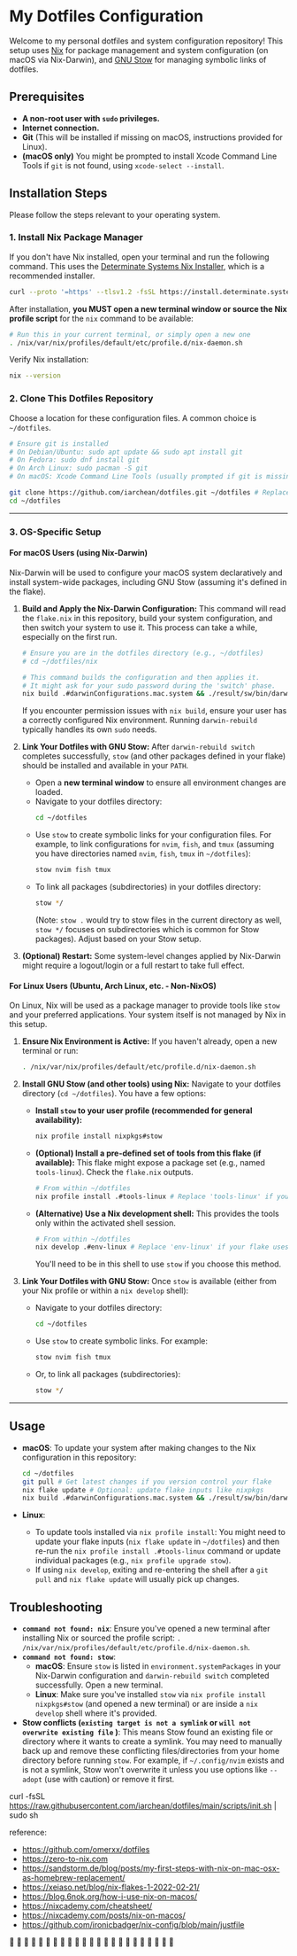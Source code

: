 # My Dotfiles Configuration

Welcome to my personal dotfiles and system configuration repository! This setup uses [Nix](https://nixos.org/) for package management and system configuration (on macOS via Nix-Darwin), and [GNU Stow](https://www.gnu.org/software/stow/) for managing symbolic links of dotfiles.

## Prerequisites

*   **A non-root user with `sudo` privileges.**
*   **Internet connection.**
*   **Git** (This will be installed if missing on macOS, instructions provided for Linux).
*   **(macOS only)** You might be prompted to install Xcode Command Line Tools if `git` is not found, using `xcode-select --install`.

## Installation Steps

Please follow the steps relevant to your operating system.

### 1. Install Nix Package Manager

If you don't have Nix installed, open your terminal and run the following command. This uses the [Determinate Systems Nix Installer](https://determinate.systems/posts/determinate-nix-installer), which is a recommended installer.

```bash
curl --proto '=https' --tlsv1.2 -fsSL https://install.determinate.systems/nix | sh -s -- install
```

After installation, **you MUST open a new terminal window or source the Nix profile script** for the `nix` command to be available:

```bash
# Run this in your current terminal, or simply open a new one
. /nix/var/nix/profiles/default/etc/profile.d/nix-daemon.sh
```

Verify Nix installation:
```bash
nix --version
```

### 2. Clone This Dotfiles Repository

Choose a location for these configuration files. A common choice is `~/dotfiles`.

```bash
# Ensure git is installed
# On Debian/Ubuntu: sudo apt update && sudo apt install git
# On Fedora: sudo dnf install git
# On Arch Linux: sudo pacman -S git
# On macOS: Xcode Command Line Tools (usually prompted if git is missing) should provide it.

git clone https://github.com/iarchean/dotfiles.git ~/dotfiles # Replace with your repo URL if different
cd ~/dotfiles
```

---

### 3. OS-Specific Setup

#### For macOS Users (using Nix-Darwin)

Nix-Darwin will be used to configure your macOS system declaratively and install system-wide packages, including GNU Stow (assuming it's defined in the flake).

1.  **Build and Apply the Nix-Darwin Configuration:**
    This command will read the `flake.nix` in this repository, build your system configuration, and then switch your system to use it. This process can take a while, especially on the first run.

    ```bash
    # Ensure you are in the dotfiles directory (e.g., ~/dotfiles)
    # cd ~/dotfiles/nix

    # This command builds the configuration and then applies it.
    # It might ask for your sudo password during the 'switch' phase.
    nix build .#darwinConfigurations.mac.system && ./result/sw/bin/darwin-rebuild switch --flake .#mac
    ```
    If you encounter permission issues with `nix build`, ensure your user has a correctly configured Nix environment. Running `darwin-rebuild` typically handles its own `sudo` needs.

2.  **Link Your Dotfiles with GNU Stow:**
    After `darwin-rebuild switch` completes successfully, `stow` (and other packages defined in your flake) should be installed and available in your `PATH`.

    *   Open a **new terminal window** to ensure all environment changes are loaded.
    *   Navigate to your dotfiles directory:
        ```bash
        cd ~/dotfiles
        ```
    *   Use `stow` to create symbolic links for your configuration files. For example, to link configurations for `nvim`, `fish`, and `tmux` (assuming you have directories named `nvim`, `fish`, `tmux` in `~/dotfiles`):
        ```bash
        stow nvim fish tmux
        ```
    *   To link all packages (subdirectories) in your dotfiles directory:
        ```bash
        stow */
        ```
        (Note: `stow .` would try to stow files in the current directory as well, `stow */` focuses on subdirectories which is common for Stow packages). Adjust based on your Stow setup.

3.  **(Optional) Restart:** Some system-level changes applied by Nix-Darwin might require a logout/login or a full restart to take full effect.

#### For Linux Users (Ubuntu, Arch Linux, etc. - Non-NixOS)

On Linux, Nix will be used as a package manager to provide tools like `stow` and your preferred applications. Your system itself is not managed by Nix in this setup.

1.  **Ensure Nix Environment is Active:**
    If you haven't already, open a new terminal or run:
    ```bash
    . /nix/var/nix/profiles/default/etc/profile.d/nix-daemon.sh
    ```

2.  **Install GNU Stow (and other tools) using Nix:**
    Navigate to your dotfiles directory (`cd ~/dotfiles`). You have a few options:

    *   **Install `stow` to your user profile (recommended for general availability):**
        ```bash
        nix profile install nixpkgs#stow
        ```
    *   **(Optional) Install a pre-defined set of tools from this flake (if available):**
        This flake might expose a package set (e.g., named `tools-linux`). Check the `flake.nix` outputs.
        ```bash
        # From within ~/dotfiles
        nix profile install .#tools-linux # Replace 'tools-linux' if your flake uses a different name
        ```
    *   **(Alternative) Use a Nix development shell:**
        This provides the tools only within the activated shell session.
        ```bash
        # From within ~/dotfiles
        nix develop .#env-linux # Replace 'env-linux' if your flake uses a different name
        ```
        You'll need to be in this shell to use `stow` if you choose this method.

3.  **Link Your Dotfiles with GNU Stow:**
    Once `stow` is available (either from your Nix profile or within a `nix develop` shell):

    *   Navigate to your dotfiles directory:
        ```bash
        cd ~/dotfiles
        ```
    *   Use `stow` to create symbolic links. For example:
        ```bash
        stow nvim fish tmux
        ```
    *   Or, to link all packages (subdirectories):
        ```bash
        stow */
        ```

---

## Usage

*   **macOS**: To update your system after making changes to the Nix configuration in this repository:
    ```bash
    cd ~/dotfiles
    git pull # Get latest changes if you version control your flake
    nix flake update # Optional: update flake inputs like nixpkgs
    nix build .#darwinConfigurations.mac.system && ./result/sw/bin/darwin-rebuild switch --flake .#mac
    ```

*   **Linux**:
    *   To update tools installed via `nix profile install`: You might need to update your flake inputs (`nix flake update` in `~/dotfiles`) and then re-run the `nix profile install .#tools-linux` command or update individual packages (e.g., `nix profile upgrade stow`).
    *   If using `nix develop`, exiting and re-entering the shell after a `git pull` and `nix flake update` will usually pick up changes.

## Troubleshooting

*   **`command not found: nix`**: Ensure you've opened a new terminal after installing Nix or sourced the profile script: `. /nix/var/nix/profiles/default/etc/profile.d/nix-daemon.sh`.
*   **`command not found: stow`**:
    *   **macOS**: Ensure `stow` is listed in `environment.systemPackages` in your Nix-Darwin configuration and `darwin-rebuild switch` completed successfully. Open a new terminal.
    *   **Linux**: Make sure you've installed `stow` via `nix profile install nixpkgs#stow` (and opened a new terminal) or are inside a `nix develop` shell where it's provided.
*   **Stow conflicts (`existing target is not a symlink` or `will not overwrite existing file` )**: This means Stow found an existing file or directory where it wants to create a symlink. You may need to manually back up and remove these conflicting files/directories from your home directory before running `stow`. For example, if `~/.config/nvim` exists and is not a symlink, Stow won't overwrite it unless you use options like `--adopt` (use with caution) or remove it first.


curl -fsSL https://raw.githubusercontent.com/iarchean/dotfiles/main/scripts/init.sh | sudo sh

reference:
- https://github.com/omerxx/dotfiles
- https://zero-to-nix.com
- https://sandstorm.de/blog/posts/my-first-steps-with-nix-on-mac-osx-as-homebrew-replacement/
- https://xeiaso.net/blog/nix-flakes-1-2022-02-21/
- https://blog.6nok.org/how-i-use-nix-on-macos/
- https://nixcademy.com/cheatsheet/
- https://nixcademy.com/posts/nix-on-macos/
- https://github.com/ironicbadger/nix-config/blob/main/justfile

                       
